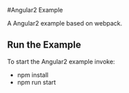 #Angular2 Example

A Angular2 example based on webpack.

## Run the Example
To start the Angular2 example invoke:
* npm install
* npm run start
